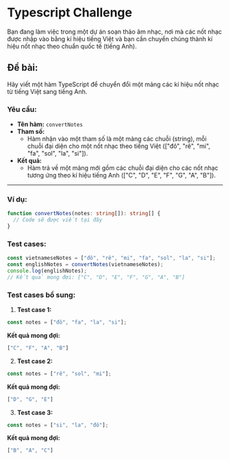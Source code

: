 # Typescript Challenge

Bạn đang làm việc trong một dự án soạn thảo âm nhạc, nơi mà các nốt nhạc được nhập vào bằng kí hiệu tiếng Việt và bạn cần chuyển chúng thành kí hiệu nốt nhạc theo chuẩn quốc tế (tiếng Anh).

## Đề bài:
Hãy viết một hàm TypeScript để chuyển đổi một mảng các kí hiệu nốt nhạc từ tiếng Việt sang tiếng Anh.

### Yêu cầu:
- **Tên hàm:** `convertNotes`
- **Tham số:** 
  - Hàm nhận vào một tham số là một mảng các chuỗi (string), mỗi chuỗi đại diện cho một nốt nhạc theo tiếng Việt (["đô", "rê", "mi", "fa", "sol", "la", "si"]).
- **Kết quả:** 
  - Hàm trả về một mảng mới gồm các chuỗi đại diện cho các nốt nhạc tương ứng theo kí hiệu tiếng Anh (["C", "D", "E", "F", "G", "A", "B"]).

---

### Ví dụ:
```typescript
function convertNotes(notes: string[]): string[] {
  // Code sẽ được viết tại đây
}
```

### Test cases:

```typescript
const vietnameseNotes = ["đô", "rê", "mi", "fa", "sol", "la", "si"];
const englishNotes = convertNotes(vietnameseNotes);
console.log(englishNotes);
// Kết quả mong đợi: ["C", "D", "E", "F", "G", "A", "B"]
```

### Test cases bổ sung:

1. **Test case 1:**
```typescript
const notes = ["đô", "fa", "la", "si"];
```
**Kết quả mong đợi:**
```typescript
["C", "F", "A", "B"]
```

2. **Test case 2:**
```typescript
const notes = ["rê", "sol", "mi"];
```
**Kết quả mong đợi:**
```typescript
["D", "G", "E"]
```

3. **Test case 3:**
```typescript
const notes = ["si", "la", "đô"];
```
**Kết quả mong đợi:**
```typescript
["B", "A", "C"]
```
